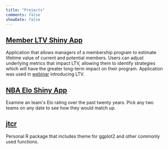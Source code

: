 ```yaml
---
title: "Projects"
comments: false
showDate: false
---
```


## [Member LTV Shiny App][3]

Application that allows managers of a membership program to estimate lifetime value of current and potential members. Users can adjust underlying metrics that impact LTV, allowing them to identify strategies which will have the greater long-term impact on their program. Application was used in [webinar](/talks/ammc2020) introducing LTV.

## [NBA Elo Shiny App][1]

Examine an team's Elo rating over the past twenty years. Pick any two teams on any date to see how they would match up. 

## [jtcr][2]

Personal R package that includes theme for ggplot2 and other commonly used functions. 


[1]: https://jtcies.shinyapps.io/nba-elo
[2]: https://www.github.com/jtcies/jtcr
[3]: https://jtcies.shinyapps.io/ltv-shiny
